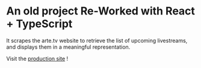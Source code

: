 # An old project Re-Worked with React + TypeScript

It scrapes the arte.tv website to retrieve the list of upcoming livestreams, and displays them in a meaningful representation.

Visit the [production site](http://arteconcerttimeline.kinegraphx.com) !